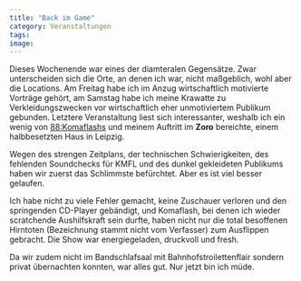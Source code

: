 ```yaml
---
title: "Back im Game"
category: Veranstaltungen
tags: 
image: 
---
```


Dieses Wochenende war eines der diamteralen Gegensätze. Zwar unterscheiden sich die Orte, an denen ich war, nicht maßgeblich, wohl aber die Locations. Am Freitag habe ich im Anzug wirtschaftlich motivierte Vorträge gehört, am Samstag habe ich meine Krawatte zu Verkleidungszwecken vor wirtschaftlich eher unmotiviertem Publikum gebunden. Letztere Veranstaltung liest sich interessanter, weshalb ich ein wenig von [88:Komaflashs](http://www.88komaflash.de) und meinem Auftritt im **Zoro** bereichte, einem halbbesetzten Haus in Leipzig.  

  

Wegen des strengen Zeitplans, der technischen Schwierigkeiten, des fehlenden Soundchecks für KMFL und des dunkel gekleideten Publikums haben wir zuerst das Schlimmste befürchtet. Aber es ist viel besser gelaufen.  

  

Ich habe nicht zu viele Fehler gemacht, keine Zuschauer verloren und den springenden CD-Player gebändigt, und Komaflash, bei denen ich wieder scratchende Aushilfskraft sein durfte, haben nicht nur die total besoffenen Hirntoten (Bezeichnung stammt nicht vom Verfasser) zum Ausflippen gebracht. Die Show war energiegeladen, druckvoll und fresh.  

  

Da wir zudem nicht im Bandschlafsaal mit Bahnhofstroilettenflair sondern privat übernachten konnten, war alles gut. Nur jetzt bin ich müde.